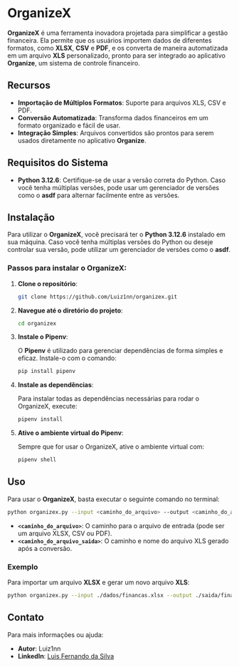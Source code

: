# OrganizeX

**OrganizeX** é uma ferramenta inovadora projetada para simplificar a gestão financeira. Ela permite que os usuários importem dados de diferentes formatos, como **XLSX**, **CSV** e **PDF**, e os converta de maneira automatizada em um arquivo **XLS** personalizado, pronto para ser integrado ao aplicativo **Organize**, um sistema de controle financeiro.

## Recursos

- **Importação de Múltiplos Formatos**: Suporte para arquivos XLS, CSV e PDF.
- **Conversão Automatizada**: Transforma dados financeiros em um formato organizado e fácil de usar.
- **Integração Simples**: Arquivos convertidos são prontos para serem usados diretamente no aplicativo **Organize**.

## Requisitos do Sistema

- **Python 3.12.6**: Certifique-se de usar a versão correta do Python. Caso você tenha múltiplas versões, pode usar um gerenciador de versões como o **asdf** para alternar facilmente entre as versões.

## Instalação

Para utilizar o **OrganizeX**, você precisará ter o **Python 3.12.6** instalado em sua máquina. Caso você tenha múltiplas versões do Python ou deseje controlar sua versão, pode utilizar um gerenciador de versões como o **asdf**.

### Passos para instalar o OrganizeX:

1. **Clone o repositório**:

   ```bash
   git clone https://github.com/Luiz1nn/organizex.git
   ```

2. **Navegue até o diretório do projeto**:

   ```bash
   cd organizex
   ```

3. **Instale o Pipenv**:

   O **Pipenv** é utilizado para gerenciar dependências de forma simples e eficaz. Instale-o com o comando:

   ```bash
   pip install pipenv
   ```

4. **Instale as dependências**:

   Para instalar todas as dependências necessárias para rodar o OrganizeX, execute:

   ```bash
   pipenv install
   ```

5. **Ative o ambiente virtual do Pipenv**:

   Sempre que for usar o OrganizeX, ative o ambiente virtual com:

   ```bash
   pipenv shell
   ```

## Uso

Para usar o **OrganizeX**, basta executar o seguinte comando no terminal:

```bash
python organizex.py --input <caminho_do_arquivo> --output <caminho_do_arquivo_saida>
```

- **`<caminho_do_arquivo>`**: O caminho para o arquivo de entrada (pode ser um arquivo XLSX, CSV ou PDF).
- **`<caminho_do_arquivo_saida>`**: O caminho e nome do arquivo XLS gerado após a conversão.

### Exemplo

Para importar um arquivo **XLSX** e gerar um novo arquivo **XLS**:

```bash
python organizex.py --input ./dados/financas.xlsx --output ./saida/financas_convertidas.xls
```

## Contato

Para mais informações ou ajuda:

- **Autor**: Luiz1nn
- **LinkedIn**: [Luis Fernando da Silva](https://www.linkedin.com/in/luis-fernando-s/)
